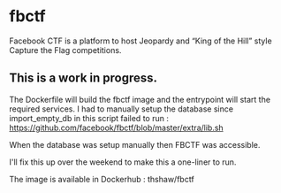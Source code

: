 # fbctf
Facebook CTF is a platform to host Jeopardy and “King of the Hill” style Capture the Flag competitions.

## This is a work in progress.  

The Dockerfile will build the fbctf image and the entrypoint will start the required services.  I had to manually setup the database since import_empty_db in this script failed to run : https://github.com/facebook/fbctf/blob/master/extra/lib.sh

When the database was setup manually then FBCTF was accessible.  

I'll fix this up over the weekend to make this a one-liner to run.

The image is available in Dockerhub : thshaw/fbctf
